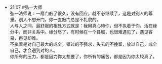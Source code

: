
- 21:07 #弘一大师<br>弘一法师说：一扇门敲了很久，没有回应，就不必继续了，这是对别人的尊重。别人不想开门，你一直敲门总是不礼貌的。<br>人与人之间，最舒服的相处方式就是：我用真心待你，但不执着于你，活在缘分中，而非关系中。缘分尽了，有时候在一个县城，也很难遇见了，遇见容易，再见却难。<br>不执着是对自己最大的成全，错过的不强求，失去的不挽留，放过自己，成全自己，才会遇到对的人。<br>你所有的压力，都是因力你太想要了，你所有的痛苦，都是因为你太较真了。